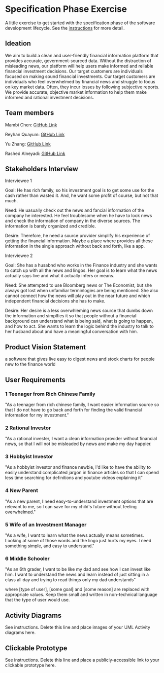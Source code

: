 # Specification Phase Exercise

A little exercise to get started with the specification phase of the software development lifecycle. See the [instructions](instructions.md) for more detail.

## Ideation
We aim to build a clean and user-friendly financial information platform that provides accurate, government-sourced data. Without the distraction of misleading news, our platform will help users make informed and reliable financial investment decisions. Our target customers are individuals focused on making sound financial investments.
Our target customers are individuals who feel overwhelmed by financial news and struggle to focus on key market data. Often, they incur losses by following subjective reports. We provide accurate, objective market information to help them make informed and rational investment decisions.


## Team members

Mambi Chen: [GitHub Link](https://github.com/MambiChen)

Reyhan Quayum: [GitHub Link](https://github.com/reyhanquayum)

Yu Zhang: [GitHub Link](https://github.com/yz7669)

Rashed Alneyadi: [GitHub Link](https://github.com/brshood)

## Stakeholders Interview
Interviewee 1

Goal: He has rich family, so his investment goal is to get some use for the cash rather than wasted it. And, he want some profit of course, but not that much.

Need: He uasually check out the news and fancial information of the company he interested. He feel troublesome when he have to look news and check the information of company in the diverse sources. The information is barely organized and credible. 

Desire: Therefore, he need a source provider simplify his experience of getting the financial information. Maybe a place where provides all these information in the single approach without back and forth, like a app. 

Interviewee 2

Goal: She has a husabnd who works in the Finance industry and she wants to catch up with all the news and lingos. Her goal is to learn what the news actually says live and what it actually infers or means.

Need: She attempted to use Bloomberg news or The Economist, but she always got lost when unfamiliar terminlogies are being mentioned. She also cannot connect how the news will play out in the near future and which independent financial decisions she has to make.

Desire: Her desire is a less overwhleming news source that dumbs down the information and simplfies it so that people without a financial background can understand what is being said, what is going to happen, and how to act. She wants to learn the logic behind the industry to talk to her husband about and have a meaningful conversation with him.

## Product Vision Statement
a software that gives live easy to digest news and stock charts for people new to the finance world

## User Requirements
### 1 Teenager from Rich Chinese Family
"As a teenager from rich chinese family, I want easier information source so that I do not have to go back and forth for finding the valid financial information for my investment."

### 2 Rational Investor
"As a rational invester, I want a clean information provider without financial news, so that I will not be misleaded by news and make my day happier.

### 3 Hobbyist Investor
"As a hobbyist investor and finance newbie, I'd like to have the ability to easily understand complicated jargon in finance articles so that I can spend less time searching for definitions and youtube videos explaining it"

### 4 New Parent
"As a new parent, I need easy-to-understand investment options that are relevant to me, so I can save for my child's future without feeling overwhelmed."

### 5 Wife of an Investment Manager
"As a wife, I want to learn what the news actually means sometimes. Looking at some of those words and the lingo just hurts my eyes. I need something simple, and easy to understand."

### 6 Middle Schooler
"As an 6th grader, I want to be like my dad and see how I can invest like him. I want to understand the news and learn instead of just sitting in a class all day and trying to read things only my dad understands"

where [type of user], [some goal] and [some reason] are replaced with appropriate values. Keep them small and written in non-technical language that the type of user would use.

## Activity Diagrams

See instructions. Delete this line and place images of your UML Activity diagrams here.

## Clickable Prototype

See instructions. Delete this line and place a publicly-accessible link to your clickable prototype here.


